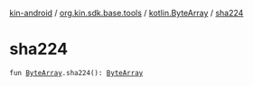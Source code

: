 [kin-android](../../index.md) / [org.kin.sdk.base.tools](../index.md) / [kotlin.ByteArray](index.md) / [sha224](./sha224.md)

# sha224

`fun `[`ByteArray`](https://kotlinlang.org/api/latest/jvm/stdlib/kotlin/-byte-array/index.html)`.sha224(): `[`ByteArray`](https://kotlinlang.org/api/latest/jvm/stdlib/kotlin/-byte-array/index.html)